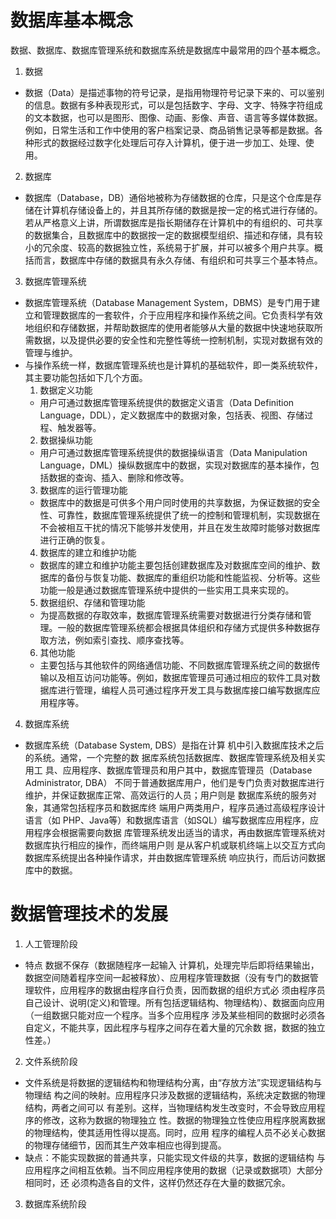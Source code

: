 
# 数据库基本概念
数据、数据库、数据库管理系统和数据库系统是数据库中最常用的四个基本概念。

1. 数据
  * 数据（Data）是描述事物的符号记录，是指用物理符号记录下来的、可以鉴别的信息。数据有多种表现形式，可以是包括数字、字母、文字、特殊字符组成的文本数据，也可以是图形、图像、动画、影像、声音、语言等多媒体数据。例如，日常生活和工作中使用的客户档案记录、商品销售记录等都是数据。各种形式的数据经过数字化处理后可存入计算机，便于进一步加工、处理、使用。
2. 数据库
  * 数据库（Database，DB）通俗地被称为存储数据的仓库，只是这个仓库是存储在计算机存储设备上的，并且其所存储的数据是按一定的格式进行存储的。若从严格意义上讲，所谓数据库是指长期储存在计算机中的有组织的、可共享的数据集合，且数据库中的数据按一定的数据模型组织、描述和存储，具有较小的冗余度、较高的数据独立性，系统易于扩展，并可以被多个用户共享。概括而言，数据库中存储的数据具有永久存储、有组织和可共享三个基本特点。
3. 数据库管理系统
 * 数据库管理系统（Database Management System，DBMS）是专门用于建立和管理数据库的一套软件，介于应用程序和操作系统之间。它负责科学有效地组织和存储数据，并帮助数据库的使用者能够从大量的数据中快速地获取所需数据，以及提供必要的安全性和完整性等统一控制机制，实现对数据有效的管理与维护。
 * 与操作系统一样，数据库管理系统也是计算机的基础软件，即一类系统软件，其主要功能包括如下几个方面。
   1. 数据定义功能
   * 用户可通过数据库管理系统提供的数据定义语言（Data Definition Language，DDL），定义数据库中的数据对象，包括表、视图、存储过程、触发器等。
   2. 数据操纵功能
   * 用户可通过数据库管理系统提供的数据操纵语言（Data Manipulation Language，DML）操纵数据库中的数据，实现对数据库的基本操作，包括数据的查询、插入、删除和修改等。
   3. 数据库的运行管理功能
   * 数据库中的数据是可供多个用户同时使用的共享数据，为保证数据的安全性、可靠性，数据库管理系统提供了统一的控制和管理机制，实现数据在不会被相互干扰的情况下能够并发使用，并且在发生故障时能够对数据库进行正确的恢复。
   4. 数据库的建立和维护功能
   * 数据库的建立和维护功能主要包括创建数据库及对数据库空间的维护、数据库的备份与恢复功能、数据库的重组织功能和性能监视、分析等。这些功能一般是通过数据库管理系统中提供的一些实用工具来实现的。
   5. 数据组织、存储和管理功能
   * 为提高数据的存取效率，数据库管理系统需要对数据进行分类存储和管理。一般的数据库管理系统都会根据具体组织和存储方式提供多种数据存取方法，例如索引查找、顺序查找等。
   6. 其他功能
   * 主要包括与其他软件的网络通信功能、不同数据库管理系统之间的数据传输以及相互访问功能等。例如，数据库管理员可通过相应的软件工具对数据库进行管理，编程人员可通过程序开发工具与数据库接口编写数据库应用程序等。
4. 数据库系统
 * 数据库系统（Database System, DBS）是指在计算 机中引入数据库技术之后的系统。通常，一个完整的数 据库系统包括数据库、数据库管理系统及相关实用工 具、应用程序、数据库管理员和用户其中，数据库管理员（Database Administrator, DBA） 不同于普通数据库用户，他们是专门负责对数据库进行 维护，并保证数据库正常、高效运行的人员；用户则是 数据库系统的服务对象，其通常包括程序员和数据库终 端用户两类用户，程序员通过高级程序设计语言（如
PHP、Java等）和数据库语言（如SQL）编写数据库应用程序，应用程序会根据需要向数据 库管理系统发出适当的请求，再由数据库管理系统对数据库执行相应的操作，而终端用户则 是从客户机或联机终端上以交互方式向数据库系统提出各种操作请求，并由数据库管理系统 响应执行，而后访问数据库中的数据。
# 数据管理技术的发展
1. 人工管理阶段
 * 特点 数据不保存（数据随程序一起输入 计算机，处理完毕后即将结果输出，数据空间随着程序空间一起被释放）、应用程序管理数据（没有专门的数据管理软件，应用程序的数据由程序自行负责，因而数据的组织方式必 须由程序员自己设计、说明(定义)和管理。所有包括逻辑结构、物理结构）、数据面向应用（一组数据只能对应一个程序。当多个应用程序 涉及某些相同的数据时必须各自定义，不能共享，因此程序与程序之间存在着大量的冗余数 据，数据的独立性差。）
2. 文件系统阶段
 * 文件系统是将数据的逻辑结构和物理结构分离，由“存放方法”实现逻辑结构与物理结 构之间的映射。应用程序只涉及数据的逻辑结构，系统决定数据的物理结构，两者之间可以 有差别。这样，当物理结构发生改变时，不会导致应用程序的修改，这称为数据的物理独立 性。数据的物理独立性使应用程序脱离数据的物理结构，使其适用性得以提高。同时，应用 程序的编程人员不必关心数据的物理存储细节，因而其生产效率相应也得到提高。
 * 缺点：不能实现数据的普通共享，只能实现文件级的共享，数据的逻辑结构 与应用程序之间相互依赖。当不同应用程序使用的数据（记录或数据项）大部分相同时，还 必须构造各自的文件，这样仍然还存在大量的数据冗余。
3. 数据库系统阶段
